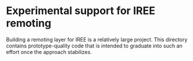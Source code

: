 # Experimental support for IREE remoting

Building a remoting layer for IREE is a relatively large project. This
directory contains prototype-quality code that is intended to graduate into
such an effort once the approach stabilizes.
